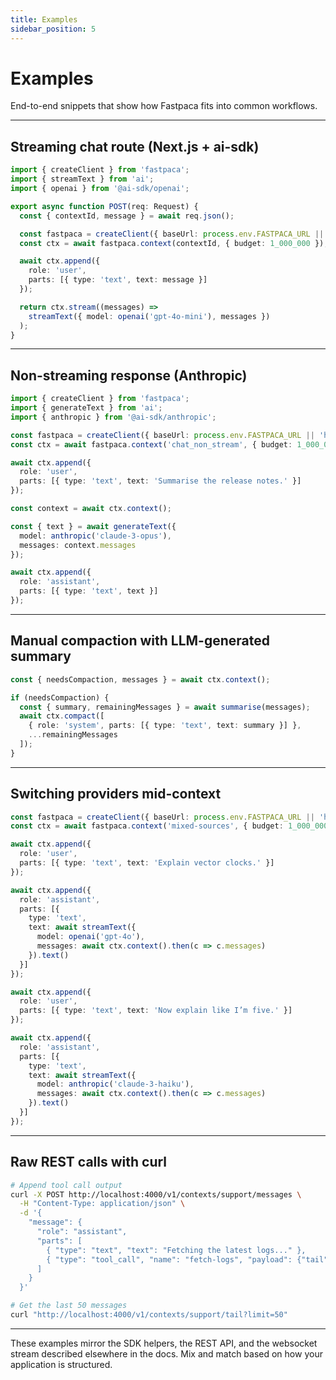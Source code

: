 ```yaml
---
title: Examples
sidebar_position: 5
---
```


# Examples

End-to-end snippets that show how Fastpaca fits into common workflows.

---

## Streaming chat route (Next.js + ai-sdk)

```typescript title="app/api/chat/route.ts"
import { createClient } from 'fastpaca';
import { streamText } from 'ai';
import { openai } from '@ai-sdk/openai';

export async function POST(req: Request) {
  const { contextId, message } = await req.json();

  const fastpaca = createClient({ baseUrl: process.env.FASTPACA_URL || 'http://localhost:4000/v1' });
  const ctx = await fastpaca.context(contextId, { budget: 1_000_000 });

  await ctx.append({
    role: 'user',
    parts: [{ type: 'text', text: message }]
  });

  return ctx.stream((messages) =>
    streamText({ model: openai('gpt-4o-mini'), messages })
  );
}
```

---

## Non-streaming response (Anthropic)

```typescript
import { createClient } from 'fastpaca';
import { generateText } from 'ai';
import { anthropic } from '@ai-sdk/anthropic';

const fastpaca = createClient({ baseUrl: process.env.FASTPACA_URL || 'http://localhost:4000/v1' });
const ctx = await fastpaca.context('chat_non_stream', { budget: 1_000_000 });

await ctx.append({
  role: 'user',
  parts: [{ type: 'text', text: 'Summarise the release notes.' }]
});

const context = await ctx.context();

const { text } = await generateText({
  model: anthropic('claude-3-opus'),
  messages: context.messages
});

await ctx.append({
  role: 'assistant',
  parts: [{ type: 'text', text }]
});
```

---

## Manual compaction with LLM-generated summary

```typescript
const { needsCompaction, messages } = await ctx.context();

if (needsCompaction) {
  const { summary, remainingMessages } = await summarise(messages);
  await ctx.compact([
    { role: 'system', parts: [{ type: 'text', text: summary }] },
    ...remainingMessages
  ]);
}
```

---

## Switching providers mid-context

```typescript
const fastpaca = createClient({ baseUrl: process.env.FASTPACA_URL || 'http://localhost:4000/v1' });
const ctx = await fastpaca.context('mixed-sources', { budget: 1_000_000 });

await ctx.append({
  role: 'user',
  parts: [{ type: 'text', text: 'Explain vector clocks.' }]
});

await ctx.append({
  role: 'assistant',
  parts: [{
    type: 'text',
    text: await streamText({
      model: openai('gpt-4o'),
      messages: await ctx.context().then(c => c.messages)
    }).text()
  }]
});

await ctx.append({
  role: 'user',
  parts: [{ type: 'text', text: 'Now explain like I’m five.' }]
});

await ctx.append({
  role: 'assistant',
  parts: [{
    type: 'text',
    text: await streamText({
      model: anthropic('claude-3-haiku'),
      messages: await ctx.context().then(c => c.messages)
    }).text()
  }]
});
```

---

## Raw REST calls with curl

```bash
# Append tool call output
curl -X POST http://localhost:4000/v1/contexts/support/messages \
  -H "Content-Type: application/json" \
  -d '{
    "message": {
      "role": "assistant",
      "parts": [
        { "type": "text", "text": "Fetching the latest logs..." },
        { "type": "tool_call", "name": "fetch-logs", "payload": {"tail": 200} }
      ]
    }
  }'
```

```bash
# Get the last 50 messages
curl "http://localhost:4000/v1/contexts/support/tail?limit=50"
```

---

These examples mirror the SDK helpers, the REST API, and the websocket stream described elsewhere in the docs. Mix and match based on how your application is structured.
